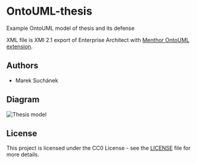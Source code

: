 # OntoUML-thesis

Example OntoUML model of thesis and its defense

XML file is XMI 2.1 export of Enterprise Architect with [Menthor OntoUML extension](www.menthor.net/ea-plugin.html).

## Authors

- Marek Suchánek

## Diagram

![Thesis model](https://raw.github.com/MarekSuchanek/OntoUML-thesis/master/thesis.png)

## License

This project is licensed under the CC0 License - see the [LICENSE](LICENSE) file for more details.

